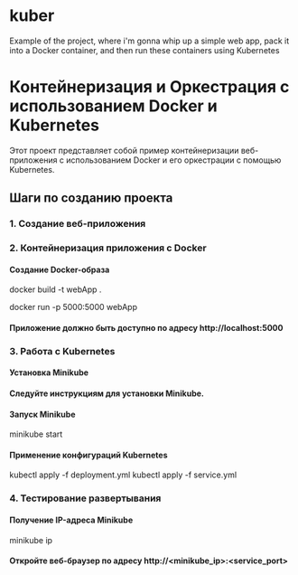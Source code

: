 # kuber
Example of the project, where i'm gonna whip up a simple web app, pack it into a Docker container, and then run these containers using Kubernetes



# Контейнеризация и Оркестрация с использованием Docker и Kubernetes

Этот проект представляет собой пример контейнеризации веб-приложения с использованием Docker и его оркестрации с помощью Kubernetes.

## Шаги по созданию проекта

### 1. Создание веб-приложения

### 2. Контейнеризация приложения с Docker

#### Создание Docker-образа

docker build -t webApp . 

docker run -p 5000:5000 webApp

#### Приложение должно быть доступно по адресу http://localhost:5000

### 3. Работа с Kubernetes

#### Установка Minikube
#### Следуйте инструкциям для установки Minikube.
#### Запуск Minikube

minikube start

#### Применение конфигураций Kubernetes

kubectl apply -f deployment.yml
kubectl apply -f service.yml

### 4. Тестирование развертывания

#### Получение IP-адреса Minikube

minikube ip

#### Откройте веб-браузер по адресу http://<minikube_ip>:<service_port>








